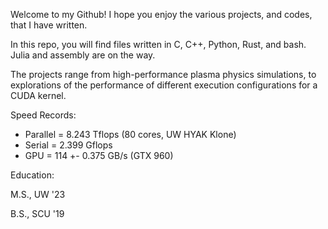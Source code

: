 Welcome to my Github! I hope you enjoy the various projects, and codes, that I have written.

In this repo, you will find files written in C, C++, Python, Rust, and bash. Julia and assembly are on the way. 

The projects range from high-performance plasma physics simulations, to explorations of the performance of different execution configurations for a CUDA kernel.

Speed Records:
- Parallel = 8.243 Tflops (80 cores, UW HYAK Klone) 
- Serial = 2.399 Gflops
- GPU = 114 +- 0.375 GB/s (GTX 960)

Education:

M.S., UW '23

B.S., SCU '19
